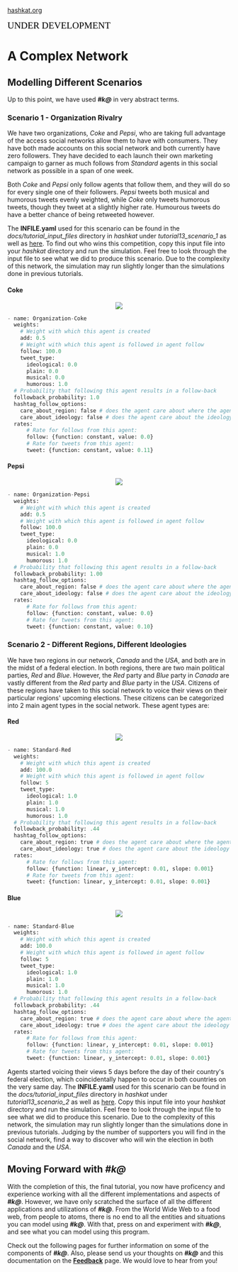 [hashkat.org](http://hashkat.org)

<span style="color:black; font-family:Georgia; font-size:1.5em;">UNDER DEVELOPMENT</span>

# A Complex Network

## Modelling Different Scenarios

Up to this point, we have used ***#k@*** in very abstract terms. 

### Scenario 1 - Organization Rivalry

We have two organizations, *Coke* and *Pepsi*, who are taking full advantage of the access social networks allow them to have with consumers. They have both made accounts on this social network and both currently have zero followers. They have decided to each launch their own marketing campaign to garner as much follows from *Standard* agents in this social network as possible in a span of one week.

Both *Coke* and *Pepsi* only follow agents that follow them, and they will do so for every single one of their followers. *Pepsi* tweets both musical and humorous tweets evenly weighted, while *Coke* only tweets humorous tweets, though they tweet at a slightly higher rate. Humourous tweets do have a better chance of being retweeted however.

The **INFILE.yaml** used for this scenario can be found in the *docs/tutorial_input_files* directory in *hashkat* under *tutorial13_scenario_1* as well as [here](https://github.com/hashkat/hashkat/blob/master/docs/tutorial_input_files/tutorial13_scenario_1/INFILE.yaml). To find out who wins this competition, copy this input file into your *hashkat* directory and run the simulation. Feel free to look through the input file to see what we did to produce this scenario. Due to the complexity of this network, the simulation may run slightly longer than the simulations done in previous tutorials.

#### Coke

<p align='center'>
<img src='../img/trading_cards/organization_coke_card.jpg'>
</p>

```python
- name: Organization-Coke
  weights:
    # Weight with which this agent is created
    add: 0.5
    # Weight with which this agent is followed in agent follow
    follow: 100.0
    tweet_type:
      ideological: 0.0
      plain: 0.0
      musical: 0.0
      humorous: 1.0
  # Probability that following this agent results in a follow-back
  followback_probability: 1.0
  hashtag_follow_options:
    care_about_region: false # does the agent care about where the agent they will follow is from?
    care_about_ideology: false # does the agent care about the ideology of the agent they will follow?
  rates:
      # Rate for follows from this agent:
      follow: {function: constant, value: 0.0}
      # Rate for tweets from this agent:
      tweet: {function: constant, value: 0.11}
```

#### Pepsi

<p align='center'>
<img src='../img/trading_cards/organization_pepsi_card.jpg'>
</p>

```python
- name: Organization-Pepsi
  weights:
    # Weight with which this agent is created
    add: 0.5
    # Weight with which this agent is followed in agent follow
    follow: 100.0
    tweet_type:
      ideological: 0.0
      plain: 0.0
      musical: 1.0
      humorous: 1.0
  # Probability that following this agent results in a follow-back
  followback_probability: 1.00
  hashtag_follow_options:
    care_about_region: false # does the agent care about where the agent they will follow is from?
    care_about_ideology: false # does the agent care about the ideology of the agent they will follow?
  rates:
      # Rate for follows from this agent:
      follow: {function: constant, value: 0.0}
      # Rate for tweets from this agent:
      tweet: {function: constant, value: 0.10}
```

### Scenario 2 - Different Regions, Different Ideologies

We have two regions in our network, *Canada* and the *USA*, and both are in the midst of a federal election. In both regions, there are two main political parties, *Red* and *Blue*. However, the *Red* party and *Blue* party in *Canada* are vastly different from the *Red* party and *Blue* party in the *USA*. Citizens of these regions have taken to this social network to voice their views on their particular regions' upcoming elections. These citizens can be categorized into 2 main agent types in the social network. These agent types are:

#### Red

<p align='center'>
<img src='../img/trading_cards/standard_red_card.jpg'>
</p>

```python
- name: Standard-Red
  weights:
    # Weight with which this agent is created
    add: 100.0
    # Weight with which this agent is followed in agent follow
    follow: 5
    tweet_type:
      ideological: 1.0
      plain: 1.0
      musical: 1.0
      humorous: 1.0
  # Probability that following this agent results in a follow-back
  followback_probability: .44
  hashtag_follow_options:
    care_about_region: true # does the agent care about where the agent they will follow is from?
    care_about_ideology: true # does the agent care about the ideology of the agent they will follow?
  rates: 
      # Rate for follows from this agent:
      follow: {function: linear, y_intercept: 0.01, slope: 0.001}
      # Rate for tweets from this agent:
      tweet: {function: linear, y_intercept: 0.01, slope: 0.001}
```

#### Blue

<p align='center'>
<img src='../img/trading_cards/standard_blue_card.jpg'>
</p>

```python
- name: Standard-Blue
  weights:
    # Weight with which this agent is created
    add: 100.0
    # Weight with which this agent is followed in agent follow
    follow: 5
    tweet_type:
      ideological: 1.0
      plain: 1.0
      musical: 1.0
      humorous: 1.0
  # Probability that following this agent results in a follow-back
  followback_probability: .44
  hashtag_follow_options:
    care_about_region: true # does the agent care about where the agent they will follow is from?
    care_about_ideology: true # does the agent care about the ideology of the agent they will follow?
  rates:
      # Rate for follows from this agent:
      follow: {function: linear, y_intercept: 0.01, slope: 0.001}
      # Rate for tweets from this agent:
      tweet: {function: linear, y_intercept: 0.01, slope: 0.001}
```

Agents started voicing their views 5 days before the day of their country's federal election, which coincidentally happen to occur in both countries on the very same day. The **INFILE.yaml** used for this scenario can be found in the *docs/tutorial_input_files* directory in *hashkat* under *tutorial13_scenario_2* as well as [here](https://github.com/hashkat/hashkat/blob/master/docs/tutorial_input_files/tutorial13_scenario_2/INFILE.yaml). Copy this input file into your *hashkat* directory and run the simulation. Feel free to look through the input file to see what we did to produce this scenario. Due to the complexity of this network, the simulation may run slightly longer than the simulations done in previous tutorials. Judging by the number of supporters you will find in the social network, find a way to discover who will win the election in both *Canada* and the *USA*.

## Moving Forward with ***#k@***

With the completion of this, the final tutorial, you now have proficency and experience working with all the different implementations and aspects of ***#k@***. However, we have only scratched the surface of all the different applications and utilizations of ***#k@***. From the World Wide Web to a food web, from people to atoms, there is no end to all the entities and situations you can model using ***#k@***. With that, press on and experiment with ***#k@***, and see what you can model using this program.

Check out the following pages for further information on some of the components of ***#k@***. Also, please send us your thoughts on ***#k@*** and this documentation on the [**Feedback**](http://docs.hashkat.org/en/latest/feedback/) page. We would love to hear from you!

